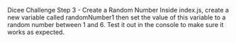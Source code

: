 Dicee Challenge Step 3 - Create a Random Number
Inside index.js, create a new variable called randomNumber1 then set the value of this variable to a random number between 1 and 6. Test it out in the console to make sure it works as expected.
